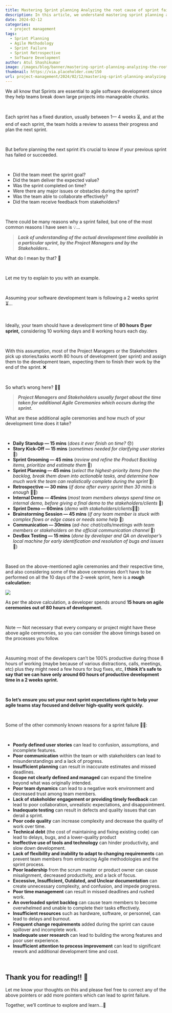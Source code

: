 ```yaml
---
title: Mastering Sprint planning Analyzing the root cause of sprint failure
description: In this article, we understand mastering sprint planning and analyzing the root cause of sprint failure.
date: 2024-02-12
categories:
  - project management 
tags:
  - Sprint Planning
  - Agile Methodology
  - Sprint Failure
  - Sprint Retrospective
  - Software Development
author: Atul Shashikumar
image: /images/blog/banner/mastering-sprint-planning-analyzing-the-root-cause-of-sprint-failure.webp
thumbnail: https://via.placeholder.com/150
url: project-management/2024/02/12/mastering-sprint-planning-analyzing-the-root-cause-of-sprint-failure.html
---
```


We all know that Sprints are essential to agile software development since they help teams break down large projects into manageable chunks.

&nbsp;

Each sprint has a fixed duration, usually between 1— 4 weeks ⏳, and at the end of each sprint, the team holds a review to assess their progress and plan the next sprint.

&nbsp;

But before planning the next sprint it’s crucial to know if your previous sprint has failed or succeeded.

&nbsp;

* Did the team meet the sprint goal?
* Did the team deliver the expected value?
* Was the sprint completed on time?
* Were there any major issues or obstacles during the sprint?
* Was the team able to collaborate effectively?
* Did the team receive feedback from stakeholders?

&nbsp;

There could be many reasons why a sprint failed, but one of the most common reasons I have seen is 💡…

> **_Lack of understanding of the actual development time available in a particular sprint, by the Project Managers and by the Stakeholders.._**

What do I mean by that? 🤔

&nbsp;

Let me try to explain to you with an example.

&nbsp;

Assuming your software development team is following a 2 weeks sprint ⏳…

&nbsp;

Ideally, your team should have a development time of **80 hours ⏰ per sprint,** considering 10 working days and 8 working hours each day.

&nbsp;

With this assumption, most of the Project Managers or the Stakeholders pick up stories/tasks worth 80 hours of development (per sprint) and assign them to the development team, expecting them to finish their work by the end of the sprint. ❌

&nbsp;

So what’s wrong here? 🤦‍♂️

> **_Project Managers and Stakeholders usually forget about the time taken for additional Agile Ceremonies which occurs during the sprint._**

What are these additional agile ceremonies and how much of your development time does it take?

&nbsp;

* **Daily Standup — 15 mins** (_does it ever finish on time?_ 😞)
* **Story Kick-Off — 15 mins** (_sometimes needed for clarifying user stories_ 🚀)
* **Sprint Grooming — 45 mins** (_review and refine the Product Backlog items, prioritize and estimate them_ 📝)
* **Sprint Planning — 45 mins** (_select the highest-priority items from the backlog, break them down into actionable tasks, and determine how much work the team can realistically complete during the sprint_ 📆)
* **Retrospective — 30 mins** (_if done after every sprint then 30 mins is enough_ 😮‍💨)
* **Internal Demo — 45mins** (_most team members always spend time on internal demo, before giving a final demo to the stakeholders/clients_ 💁)
* **Sprint Demo — 60mins** (_demo with stakeholders/clients_🤵‍♀️)
* **Brainstorming Session — 45 mins** (_if any team member is stuck with complex flows or edge cases or needs some help_ 🧠)
* **Communication — 30mins** (_ad-hoc chat/calls/meetings with team members or stakeholders on the official communication channel_ 💬)
* **DevBox Testing — 15 mins** (_done by developer and QA on developer’s local machine for early identification and resolution of bugs and issues_ 🐞)

&nbsp;

Based on the above-mentioned agile ceremonies and their respective time, and also considering some of the above ceremonies don’t have to be performed on all the 10 days of the 2-week sprint, here is a **rough calculation:**

![](https://miro.medium.com/v2/resize:fit:1400/format:webp/1*ZKnsrHP1jYYz0Fyz4xmq6A.png)

As per the above calculation, a developer spends around **15 hours on agile ceremonies out of 80 hours of development.**

&nbsp;

Note — Not necessary that every company or project might have these above agile ceremonies, so you can consider the above timings based on the processes you follow.

&nbsp;

Assuming most of the developers can’t be 100% productive during those 8 hours of working (maybe because of various distractions, calls, meetings, etc) plus they might need a few hours for bug fixes, etc, **I think it’s safe to say that we can have only around 60 hours of productive development time in a 2 weeks sprint.**

&nbsp;

**So let’s ensure you set your next sprint expectations right to help your agile teams stay focused and deliver high-quality work quickly.**

&nbsp;

Some of the other commonly known reasons for a sprint failure 🤷‍♂️:

&nbsp;

* **Poorly defined user stories** can lead to confusion, assumptions, and incomplete features.
* **Poor communication** within the team or with stakeholders can lead to misunderstandings and a lack of progress.
* **Insufficient planning** can result in inaccurate estimates and missed deadlines.
* **Scope not clearly defined and managed** can expand the timeline beyond what was originally intended.
* **Poor team dynamics** can lead to a negative work environment and decreased trust among team members.
* **Lack of stakeholder engagement or providing timely feedback** can lead to poor collaboration, unrealistic expectations, and disappointment.
* **Inadequate testing** can result in defects and quality issues that can derail a sprint.
* **Poor code quality** can increase complexity and decrease the quality of work over time.
* **Technical debt** (the cost of maintaining and fixing existing code) can lead to delays, bugs, and a lower-quality product
* **Ineffective use of tools and technology** can hinder productivity, and slow down development.
* **Lack of flexibility and inability to adapt to changing requirements** can prevent team members from embracing Agile methodologies and the sprint process.
* **Poor leadership** from the scrum master or product owner can cause misalignment, decreased productivity, and a lack of focus.
* **Excessive, Insufficient, Outdated, and Unclear documentation** can create unnecessary complexity, and confusion, and impede progress.
* **Poor time management** can result in missed deadlines and rushed work.
* **An overloaded sprint backlog** can cause team members to become overwhelmed and unable to complete their tasks effectively.
* **Insufficient resources** such as hardware, software, or personnel, can lead to delays and burnout.
* **Frequent change requirements** added during the sprint can cause spillover and incomplete work.
* **Inadequate user research** can lead to building the wrong features and poor user experience.
* **Insufficient attention to process improvement** can lead to significant rework and additional development time and cost.

&nbsp;

## Thank you for reading!! 🙏

Let me know your thoughts on this and please feel free to correct any of the above pointers or add more pointers which can lead to sprint failure.

Together, we’ll continue to explore and learn…💪